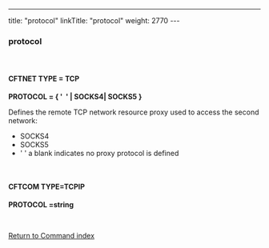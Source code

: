 ---
title: "protocol"
linkTitle: "protocol"
weight: 2770
---<span id="protocol"></span>

### protocol

####  

#### CFTNET TYPE = TCP

****PROTOCOL = { '  '
&#124; SOCKS4&#124; SOCKS5 }****

Defines the remote TCP network resource proxy used to access the second
network:

- SOCKS4
- SOCKS5
- ' ' a blank indicates no proxy protocol is defined

 

#### CFTCOM TYPE=TCPIP

****PROTOCOL =string****

 

[Return to Command index](../../)
